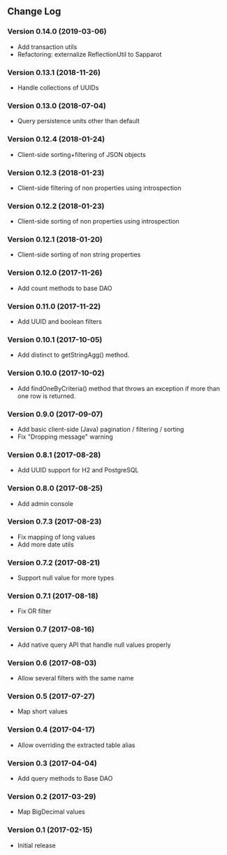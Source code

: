## Change Log
### Version 0.14.0 (2019-03-06)
- Add transaction utils
- Refactoring: externalize ReflectionUtil to Sapparot
### Version 0.13.1 (2018-11-26)
- Handle collections of UUIDs
### Version 0.13.0 (2018-07-04)
- Query persistence units other than default
### Version 0.12.4 (2018-01-24)
- Client-side sorting+filtering of JSON objects
### Version 0.12.3 (2018-01-23)
- Client-side filtering of non properties using introspection
### Version 0.12.2 (2018-01-23)
- Client-side sorting of non properties using introspection
### Version 0.12.1 (2018-01-20)
- Client-side sorting of non string properties
### Version 0.12.0 (2017-11-26)
- Add count methods to base DAO 
### Version 0.11.0 (2017-11-22)
- Add UUID and boolean filters 
### Version 0.10.1 (2017-10-05)
- Add distinct to getStringAgg() method. 
### Version 0.10.0 (2017-10-02)
- Add findOneByCriteria() method that throws an exception if more than one row is returned. 
### Version 0.9.0 (2017-09-07)
- Add basic client-side (Java) pagination / filtering / sorting
- Fix "Dropping message" warning
### Version 0.8.1 (2017-08-28)
- Add UUID support for H2 and PostgreSQL
### Version 0.8.0 (2017-08-25)
- Add admin console
### Version 0.7.3 (2017-08-23)
- Fix mapping of long values
- Add more date utils
### Version 0.7.2 (2017-08-21)
- Support null value for more types
### Version 0.7.1 (2017-08-18)
- Fix OR filter
### Version 0.7 (2017-08-16)
- Add native query API that handle null values properly
### Version 0.6 (2017-08-03)
- Allow several filters with the same name
### Version 0.5 (2017-07-27)
- Map short values
### Version 0.4 (2017-04-17)
- Allow overriding the extracted table alias
### Version 0.3 (2017-04-04)
- Add query methods to Base DAO
### Version 0.2 (2017-03-29)
- Map BigDecimal values
### Version 0.1 (2017-02-15)
- Initial release
